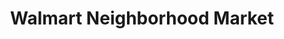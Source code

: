 ---
title: "Walmart Neighborhood Market"
url: /dalton/walmart-neighborhood-market/
shop: supermarket
---